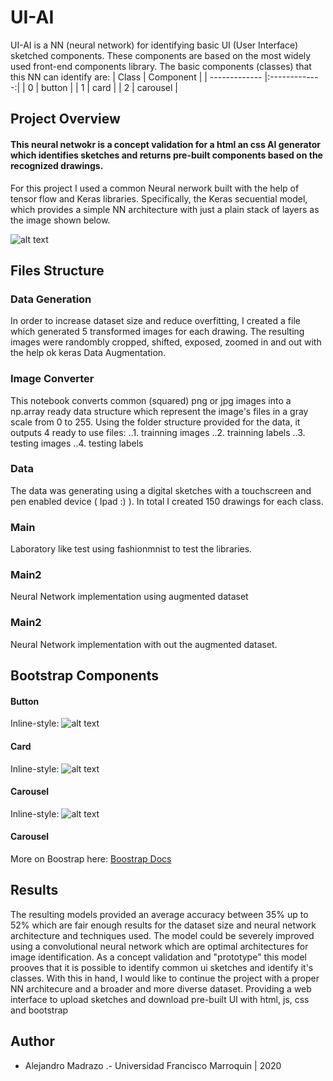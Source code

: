 # UI-AI

UI-AI is a NN (neural network) for identifying basic UI (User Interface) sketched components. These components are based on the most widely used front-end components library. The basic components (classes) that this NN can identify are:
| Class        | Component           | 
| ------------- |:-------------:| 
| 0 | button |
| 1 | card |
| 2 | carousel |

## Project Overview
#### This neural netwokr is a concept validation for a html an css AI generator which identifies sketches and returns pre-built components based on the recognized drawings. 
For this project I used a common Neural nerwork built with the help of tensor flow and Keras libraries. Specifically, the Keras secuential model, which provides a simple NN architecture with just a plain stack of layers as the image shown below. 

![alt text](https://miro.medium.com/max/874/1*eJ36Jpf-DE9q5nKk67xT0Q.jpeg "NN Keras")

## Files Structure


### Data Generation
In order to increase dataset size and reduce overfitting, I created a file which generated 5 transformed images for each drawing. The resulting images were randombly cropped, shifted, exposed, zoomed in and out with the help ok keras Data Augmentation.

### Image Converter
This notebook converts common (squared) png or jpg images into a np.array ready data structure which represent the image's files in a gray scale from 0 to 255. Using the folder structure provided for the data, it outputs 4 ready to use files:
        ..1. trainning images
        ..2. trainning labels
        ..3. testing images
        ..4. testing labels     
        
### Data
The data was generating using a digital sketches with a touchscreen and pen enabled device ( Ipad :) ).
In total I created 150 drawings for each class.

### Main
Laboratory like test using fashionmnist to test the libraries.

### Main2
Neural Network implementation using augmented dataset 

### Main2
Neural Network implementation with out the augmented dataset.

## Bootstrap Components
#### Button
Inline-style: 
![alt text](https://media.geeksforgeeks.org/wp-content/uploads/bootstrap-solid-button.png "Bootstrap Component")

#### Card
Inline-style: 
![alt text](https://i.stack.imgur.com/yV6OV.png "Bootstrap Component")

#### Carousel
Inline-style: 
![alt text](https://javascript-source.com/designblog/data/upload/2017/04/indicators-example.jpg "Bootstrap Component")


#### Carousel

More on Boostrap here: [Boostrap Docs](https://getbootstrap.com/)

## Results
The resulting models provided an average accuracy between 35% up to 52% which are fair enough results for the dataset size and neural network architecture and techniques used.
The model could be severely improved using a convolutional neural network which are optimal architectures for image identification. 
As a concept validation and "prototype" this model prooves that it is possible to identify common ui sketches and identify it's classes. With this in hand, I would like to continue the project with a proper NN architecure and a broader and more diverse dataset. Providing a web interface to upload sketches and download pre-built UI with html, js, css and bootstrap

## Author
- Alejandro Madrazo
.- Universidad Francisco Marroquin | 2020
